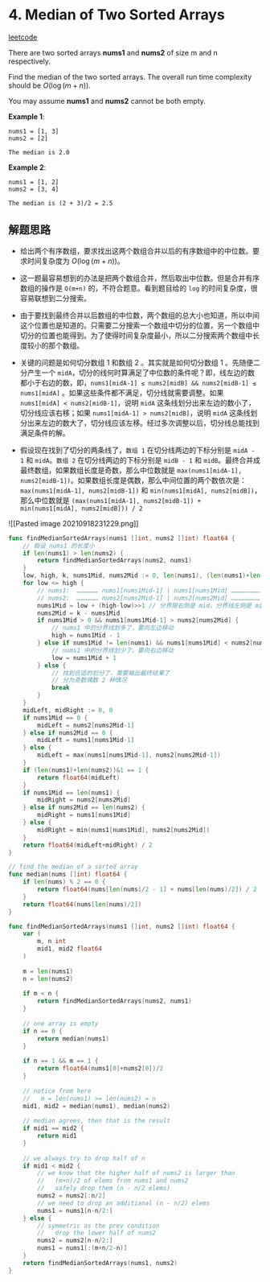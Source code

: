 #  4. Median of Two Sorted Arrays 


[leetcode](https://leetcode.com/problems/median-of-two-sorted-arrays/)

There are two sorted arrays **nums1** and **nums2** of size m and n respectively.

Find the median of the two sorted arrays. The overall run time complexity should be $O(\log(m+n))$.

You may assume **nums1** and **nums2** cannot be both empty.

**Example 1**:

```
nums1 = [1, 3]
nums2 = [2]

The median is 2.0
```

**Example 2**:

```
nums1 = [1, 2]
nums2 = [3, 4]

The median is (2 + 3)/2 = 2.5
```


## 解题思路 

-   给出两个有序数组，要求找出这两个数组合并以后的有序数组中的中位数。要求时间复杂度为 $O(\log (m+n))$。
    
-   这一题最容易想到的办法是把两个数组合并，然后取出中位数。但是合并有序数组的操作是 `O(m+n)` 的，不符合题意。看到题目给的 `log` 的时间复杂度，很容易联想到二分搜索。
    
-   由于要找到最终合并以后数组的中位数，两个数组的总大小也知道，所以中间这个位置也是知道的。只需要二分搜索一个数组中切分的位置，另一个数组中切分的位置也能得到。为了使得时间复杂度最小，所以二分搜索两个数组中长度较小的那个数组。
    
-   关键的问题是如何切分数组 1 和数组 2 。其实就是如何切分数组 1 。先随便二分产生一个 `midA`，切分的线何时算满足了中位数的条件呢？即，线左边的数都小于右边的数，即，`nums1[midA-1] ≤ nums2[midB] && nums2[midB-1] ≤ nums1[midA]` 。如果这些条件都不满足，切分线就需要调整。如果 `nums1[midA] < nums2[midB-1]`，说明 `midA` 这条线划分出来左边的数小了，切分线应该右移；如果 `nums1[midA-1] > nums2[midB]`，说明 `midA` 这条线划分出来左边的数大了，切分线应该左移。经过多次调整以后，切分线总能找到满足条件的解。
    
-   假设现在找到了切分的两条线了，`数组 1` 在切分线两边的下标分别是 `midA - 1` 和 `midA`。`数组 2` 在切分线两边的下标分别是 `midB - 1` 和 `midB`。最终合并成最终数组，如果数组长度是奇数，那么中位数就是 `max(nums1[midA-1], nums2[midB-1])`。如果数组长度是偶数，那么中间位置的两个数依次是：`max(nums1[midA-1], nums2[midB-1])` 和 `min(nums1[midA], nums2[midB])`，那么中位数就是 `(max(nums1[midA-1], nums2[midB-1]) + min(nums1[midA], nums2[midB])) / 2`

![[Pasted image 20210918231229.png]]


```go
func findMedianSortedArrays(nums1 []int, nums2 []int) float64 {
	// 假设 nums1 的长度小
	if len(nums1) > len(nums2) {
		return findMedianSortedArrays(nums2, nums1)
	}
	low, high, k, nums1Mid, nums2Mid := 0, len(nums1), (len(nums1)+len(nums2)+1)>>1, 0, 0
	for low <= high {
		// nums1:  ……………… nums1[nums1Mid-1] | nums1[nums1Mid] ……………………
		// nums2:  ……………… nums2[nums2Mid-1] | nums2[nums2Mid] ……………………
		nums1Mid = low + (high-low)>>1 // 分界限右侧是 mid，分界线左侧是 mid - 1
		nums2Mid = k - nums1Mid
		if nums1Mid > 0 && nums1[nums1Mid-1] > nums2[nums2Mid] { 
			// nums1 中的分界线划多了，要向左边移动
			high = nums1Mid - 1
		} else if nums1Mid != len(nums1) && nums1[nums1Mid] < nums2[nums2Mid-1] { 
			// nums1 中的分界线划少了，要向右边移动
			low = nums1Mid + 1
		} else {
			// 找到合适的划分了，需要输出最终结果了
			// 分为奇数偶数 2 种情况
			break
		}
	}
	midLeft, midRight := 0, 0
	if nums1Mid == 0 {
		midLeft = nums2[nums2Mid-1]
	} else if nums2Mid == 0 {
		midLeft = nums1[nums1Mid-1]
	} else {
		midLeft = max(nums1[nums1Mid-1], nums2[nums2Mid-1])
	}
	if (len(nums1)+len(nums2))&1 == 1 {
		return float64(midLeft)
	}
	if nums1Mid == len(nums1) {
		midRight = nums2[nums2Mid]
	} else if nums2Mid == len(nums2) {
		midRight = nums1[nums1Mid]
	} else {
		midRight = min(nums1[nums1Mid], nums2[nums2Mid])
	}
	return float64(midLeft+midRight) / 2
}
```


```go
// find the median of a sorted array
func median(nums []int) float64 {
    if len(nums) % 2 == 0 {
        return float64(nums[len(nums)/2 - 1] + nums[len(nums)/2]) / 2
    }
    return float64(nums[len(nums)/2])
}

func findMedianSortedArrays(nums1 []int, nums2 []int) float64 {
    var (
        m, n int
        mid1, mid2 float64
    )
    
    m = len(nums1)
    n = len(nums2)
    
    if m < n {
        return findMedianSortedArrays(nums2, nums1)
    }
    
    // one array is empty
    if n == 0 {
        return median(nums1)
    }
    
    if n == 1 && m == 1 {
        return float64(nums1[0]+nums2[0])/2
    }
    
    // notice from here 
    //   m = len(nums1) >= len(nums2) = n
    mid1, mid2 = median(nums1), median(nums2)
    
    // median agrees, then that is the result
    if mid1 == mid2 {
        return mid1
    }
    
    // we always try to drop half of n
    if mid1 < mid2 {
        // we know that the higher half of nums2 is larger than 
        //   (m+n)/2 of elems from nums1 and nums2
        //   safely drop them (n - n/2 elems)
        nums2 = nums2[:n/2]
        // we need to drop an additianal (n - n/2) elems
        nums1 = nums1[n-n/2:]
    } else {
        // symmetric as the prev condition
        //   drop the lower half of nums2
        nums2 = nums2[n-n/2:]
        nums1 = nums1[:(m+n/2-n)]
    }
    return findMedianSortedArrays(nums1, nums2)
}

```